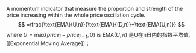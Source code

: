 A momentum indicator that measure the proportion and strength of the price increasing within the whole price oscillation cycle.
$$
=\frac{\text{EMA}(U,n)}{\text{EMA}{(D,n)}+\text{EMA(U,n)}}
$$
where $U=\text{max}\{price_i-price_{i-1},0\}$ is 
EMA$(U,n)$ 是U在n日内的指数平均值, [[Exponential Moving Average]]；

